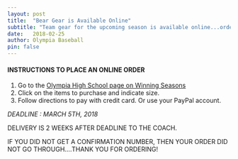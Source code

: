 ```yaml
---
layout: post
title:  "Bear Gear is Available Online"
subtitle: "Team gear for the upcoming season is available online...order by March 5!"
date:   2018-02-25
author: Olympia Baseball
pin: false
---
```


#### INSTRUCTIONS TO PLACE AN ONLINE ORDER

1. Go to the [Olympia High School page on Winning Seasons](http://winningseasons.net/team-sales/olympia-hs-baseball/)
1. Click on the items to purchase and indicate size.  
1. Follow directions to pay with credit card.  Or use your PayPal account.

_DEADLINE : MARCH 5TH, 2018_

DELIVERY IS 2 WEEKS AFTER DEADLINE TO THE COACH.

IF YOU DID NOT GET A CONFIRMATION NUMBER, THEN YOUR ORDER DID NOT GO THROUGH….THANK YOU FOR ORDERING!  

